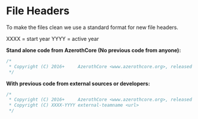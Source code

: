 # File Headers

To make the files clean we use a standard format for new file headers.

XXXX = start year
YYYY = active year

**Stand alone code from AzerothCore (No previous code from anyone):**

```cpp
/*
 * Copyright (C) 2016+     AzerothCore <www.azerothcore.org>, released under GNU GPL v3 license, you may redistribute it and/or modify it under version 3 of the License, or (at your option), any later version.
 */
```

**With previous code from external sources or developers:**

```cpp
/*
 * Copyright (C) 2016+     AzerothCore <www.azerothcore.org>, released under GNU GPL v3 license, you may redistribute it and/or modify it under version 3 of the License, or (at your option), any later version.
 * Copyright (C) XXXX-YYYY external-teamname <url>
 */
```
